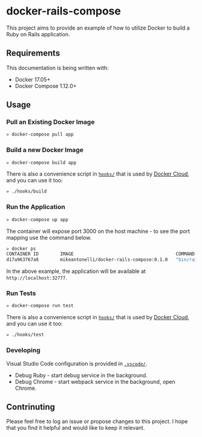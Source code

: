 # docker-rails-compose

This project aims to provide an example of how to utilize Docker to build a Ruby on Rails application.

## Requirements

This documentation is being written with:

* Docker 17.05+
* Docker Compose 1.12.0+

## Usage

### Pull an Existing Docker Image

```bash
➭ docker-compose pull app
```

### Build a new Docker Image

```bash
➭ docker-compose build app
```

There is also a convenience script in [`hooks/`](hooks/) that is used by [Docker Cloud](https://cloud.docker.com), and you can use it too:

```bash
➭ ./hooks/build
```

### Run the Application

```bash
➭ docker-compose up app
```

The container will expose port 3000 on the host machine - to see the port mapping use the command below.

```bash
➭ docker ps
CONTAINER ID        IMAGE                                      COMMAND                  CREATED             STATUS              PORTS                     NAMES
d17a963767a8        mikeantonelli/docker-rails-compose:0.1.0   "bin/rails s -b 0.0.…"   11 seconds ago      Up 14 seconds       0.0.0.0:32777->3000/tcp   docker-rails-compose_app_1
```

In the above example, the application will be available at `http://localhost:32777`.

### Run Tests

```bash
➭ docker-compose run test
```

There is also a convenience script in [`hooks/`](hooks/) that is used by [Docker Cloud](https://cloud.docker.com), and you can use it too:

```bash
➭ ./hooks/test
```

### Developing

Visual Studio Code configuration is provided in [`.vscode/`](.vscode/).

* Debug Ruby - start debug service in the background.
* Debug Chrome - start webpack service in the background, open Chrome.

## Contrinuting

Please feel free to log an issue or propose changes to this project. I hope that you find it helpful and would like to keep it relevant.
